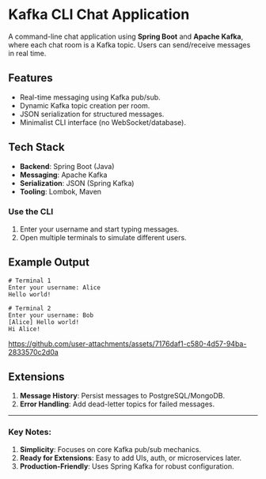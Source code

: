 # Kafka CLI Chat Application

A command-line chat application using **Spring Boot** and **Apache Kafka**, where each chat room is a Kafka topic. Users can send/receive messages in real time.

## Features
- Real-time messaging using Kafka pub/sub.
- Dynamic Kafka topic creation per room.
- JSON serialization for structured messages.
- Minimalist CLI interface (no WebSocket/database).

## Tech Stack
- **Backend**: Spring Boot (Java)
- **Messaging**: Apache Kafka
- **Serialization**: JSON (Spring Kafka)
- **Tooling**: Lombok, Maven

### Use the CLI
1. Enter your username and start typing messages.
2. Open multiple terminals to simulate different users.

## Example Output
```plaintext
# Terminal 1
Enter your username: Alice
Hello world!

# Terminal 2
Enter your username: Bob
[Alice] Hello world!
Hi Alice!
```

https://github.com/user-attachments/assets/7176daf1-c580-4d57-94ba-2833570c2d0a

## Extensions
1. **Message History**: Persist messages to PostgreSQL/MongoDB.
2. **Error Handling**: Add dead-letter topics for failed messages.

---

### Key Notes:
1. **Simplicity**: Focuses on core Kafka pub/sub mechanics.
2. **Ready for Extensions**: Easy to add UIs, auth, or microservices later.
3. **Production-Friendly**: Uses Spring Kafka for robust configuration.
